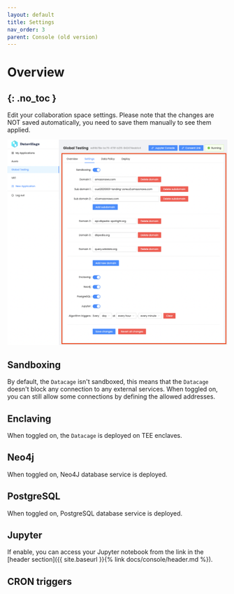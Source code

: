 ```yaml
---
layout: default
title: Settings
nav_order: 3
parent: Console (old version)
---
```


# Overview
{: .no_toc }
---

Edit your collaboration space  settings. Please note that the changes are NOT saved automatically, you need to save them manually to see them applied.

![](../../assets/images/application-settings.png)

## Sandboxing

By default, the `Datacage` isn't sandboxed, this means that the `Datacage` doesn't block any connection to any external services. When toggled on, you can still allow some connections by defining the allowed addresses.

## Enclaving
When toggled on, the `Datacage` is deployed on TEE enclaves.

## Neo4j
When toggled on, Neo4J database service is deployed.

## PostgreSQL
When toggled on, PostgreSQL database service is deployed.

## Jupyter
If enable, you can access your Jupyter notebook from the link in the [header section]({{ site.baseurl }}{% link docs/console/header.md %}).

## CRON triggers
